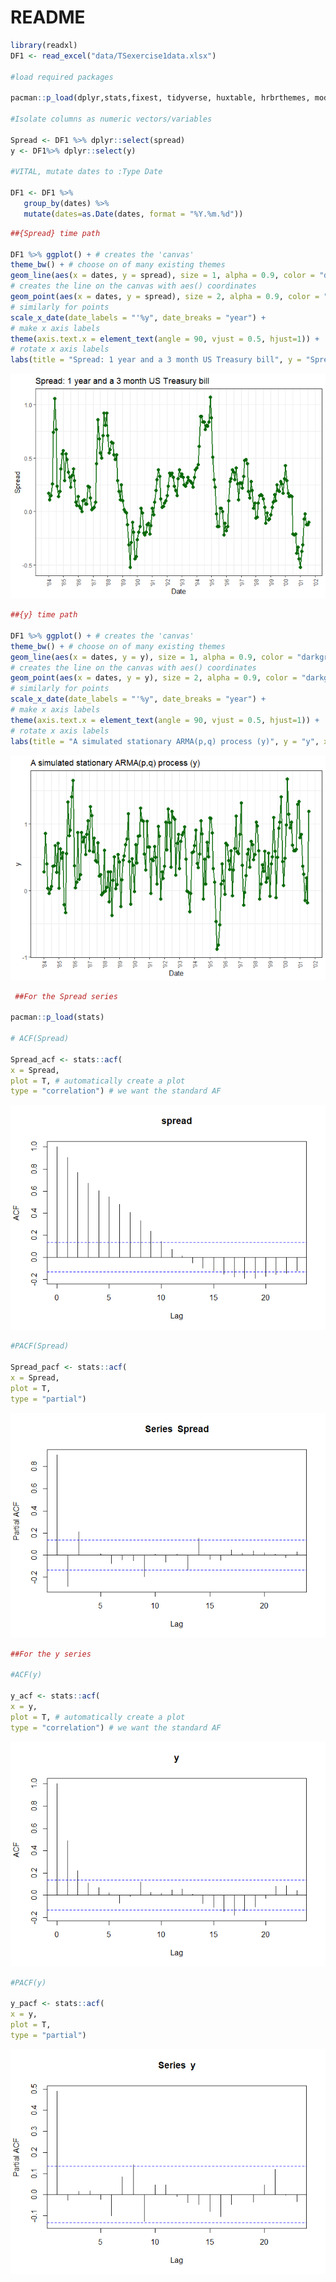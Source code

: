 README
================

``` r
library(readxl)
DF1 <- read_excel("data/TSexercise1data.xlsx")

#load required packages

pacman::p_load(dplyr,stats,fixest, tidyverse, huxtable, hrbrthemes, modelsummary, glue)

#Isolate columns as numeric vectors/variables

Spread <- DF1 %>% dplyr::select(spread)
y <- DF1%>% dplyr::select(y)

#VITAL, mutate dates to :Type Date

DF1 <- DF1 %>%
   group_by(dates) %>%
   mutate(dates=as.Date(dates, format = "%Y.%m.%d"))
```

``` r
##{Spread} time path

DF1 %>% ggplot() + # creates the 'canvas'
theme_bw() + # choose on of many existing themes
geom_line(aes(x = dates, y = spread), size = 1, alpha = 0.9, color = "darkgreen") +
# creates the line on the canvas with aes() coordinates
geom_point(aes(x = dates, y = spread), size = 2, alpha = 0.9, color = "darkgreen") +
# similarly for points
scale_x_date(date_labels = "'%y", date_breaks = "year") +
# make x axis labels
theme(axis.text.x = element_text(angle = 90, vjust = 0.5, hjust=1)) +
# rotate x axis labels
labs(title = "Spread: 1 year and a 3 month US Treasury bill", y = "Spread", x = "Date")
```

![](README_files/figure-gfm/series%20plots-1.png)<!-- -->

``` r
##{y} time path

DF1 %>% ggplot() + # creates the 'canvas'
theme_bw() + # choose on of many existing themes
geom_line(aes(x = dates, y = y), size = 1, alpha = 0.9, color = "darkgreen") +
# creates the line on the canvas with aes() coordinates
geom_point(aes(x = dates, y = y), size = 2, alpha = 0.9, color = "darkgreen") +
# similarly for points
scale_x_date(date_labels = "'%y", date_breaks = "year") +
# make x axis labels
theme(axis.text.x = element_text(angle = 90, vjust = 0.5, hjust=1)) +
# rotate x axis labels
labs(title = "A simulated stationary ARMA(p,q) process (y)", y = "y", x = "Date")
```

![](README_files/figure-gfm/series%20plots-2.png)<!-- -->

``` r
 ##For the Spread series

pacman::p_load(stats)

# ACF(Spread)
 
Spread_acf <- stats::acf(
x = Spread,
plot = T, # automatically create a plot
type = "correlation") # we want the standard AF
```

![](README_files/figure-gfm/ACFs%20and%20PACFs-1.png)<!-- -->

``` r
#PACF(Spread)

Spread_pacf <- stats::acf(
x = Spread,
plot = T, 
type = "partial") 
```

![](README_files/figure-gfm/ACFs%20and%20PACFs-2.png)<!-- -->

``` r
##For the y series

#ACF(y)

y_acf <- stats::acf(
x = y,
plot = T, # automatically create a plot
type = "correlation") # we want the standard AF
```

![](README_files/figure-gfm/ACFs%20and%20PACFs-3.png)<!-- -->

``` r
#PACF(y)

y_pacf <- stats::acf(
x = y,
plot = T, 
type = "partial")
```

![](README_files/figure-gfm/ACFs%20and%20PACFs-4.png)<!-- -->
